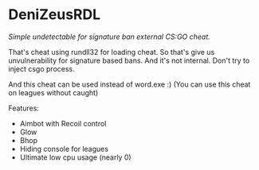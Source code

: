 # DeniZeusRDL
*Simple undetectable for signature ban external CS:GO cheat.*

That's cheat using rundll32 for loading cheat. So that's give us unvulnerability for signature based bans. And it's not internal. Don't try to inject csgo process. 

And this cheat can be used instead of word.exe :) 
(You can use this cheat on leagues without caught) 

Features: 
- Aimbot with Recoil control 
- Glow 
- Bhop 
- Hiding console for leagues 
- Ultimate low cpu usage (nearly 0)
